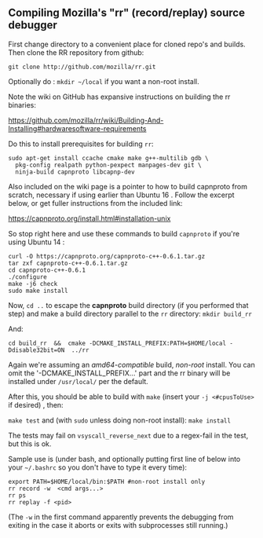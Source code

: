 ## Compiling Mozilla's "rr" (record/replay) source debugger

First change directory to a convenient place for cloned repo's and builds. Then clone the RR repository from github:

```
git clone http://github.com/mozilla/rr.git
```

Optionally do : `mkdir ~/local` if you want a non-root install.

Note the wiki on GitHub has expansive instructions on building the rr binaries:  

  https://github.com/mozilla/rr/wiki/Building-And-Installing#hardwaresoftware-requirements

Do this to install prerequisites for building `rr`:
```
sudo apt-get install ccache cmake make g++-multilib gdb \
  pkg-config realpath python-pexpect manpages-dev git \
  ninja-build capnproto libcapnp-dev
```
  
Also included on the wiki page  is a pointer to how to build capnproto from scratch, 
necessary if using earlier than Ubuntu 16 . Follow the excerpt below, or get fuller 
instructions from the included link:

  https://capnproto.org/install.html#installation-unix

So stop right here and use these commands to build `capnproto` if you're using Ubuntu 14 :
```
curl -O https://capnproto.org/capnproto-c++-0.6.1.tar.gz
tar zxf capnproto-c++-0.6.1.tar.gz
cd capnproto-c++-0.6.1
./configure
make -j6 check
sudo make install 
```

Now, `cd ..` to escape the **capnproto** build directory (if you performed that step) and  make a  build directory parallel to the `rr` directory: `mkdir build_rr`  

And:

` cd build_rr  &&  cmake -DCMAKE_INSTALL_PREFIX:PATH=$HOME/local -Ddisable32bit=ON  ../rr `

Again we're assuming an *amd64-compatible* build, *non-root* install. You can omit the '-DCMAKE_INSTALL_PREFIX...' part and the rr binary will be
installed under `/usr/local/` per the default.

After this, you should be able to build with `make` (insert your `-j <#cpusToUse>` if desired) , then:

`make test` and (with `sudo` unless doing non-root install):
`make install`

The tests may fail on `vsyscall_reverse_next` due to a regex-fail in the test, but this is ok.

Sample use is (under bash, and optionally putting first line of below into your `~/.bashrc` so you don't have to type it every time):

```
export PATH=$HOME/local/bin:$PATH #non-root install only
rr record -w  <cmd args...>
rr ps
rr replay -f <pid>
```

(The `-w` in the first command apparently prevents the debugging from exiting in the case it aborts or exits with subprocesses still running.)

